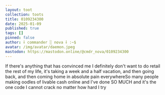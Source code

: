 ```yaml
---
layout: toot
collection: toots
title: 0109234300
date: 2025-01-09
published: true
tags: []
pinned: false
author: ⸸ commander ░ nova ⸸ :~$
avatar: /img/avatar/daemon.jpeg
mastodon: https://mastodon.online/@cmdr_nova/0109234300
---
```


If there's anything that has convinced me I definitely don't want to do retail the rest of my life, it's taking a week and a half vacation, and then going back, and then coming home in absolute pain everywhereSo many people making oodles of livable cash online and I've done SO MUCH and it's the one code I cannot crack no matter how hard I try
